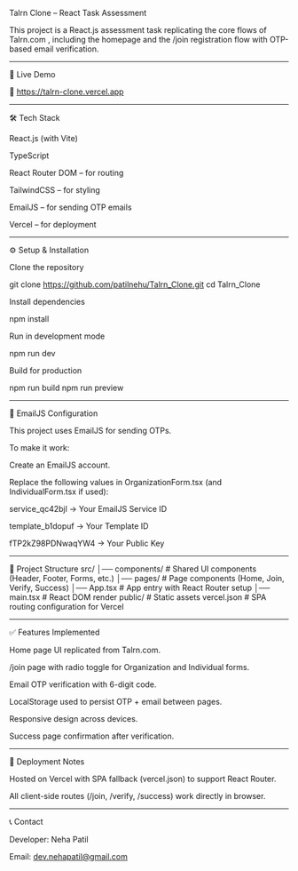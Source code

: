 Talrn Clone – React Task Assessment

This project is a React.js assessment task replicating the core flows of Talrn.com
, including the homepage and the /join registration flow with OTP-based email verification.

<hr/>

🚀 Live Demo

🔗 https://talrn-clone.vercel.app

<hr/>

🛠️ Tech Stack

React.js (with Vite)

TypeScript

React Router DOM – for routing

TailwindCSS – for styling

EmailJS – for sending OTP emails

Vercel – for deployment

<hr/>

⚙️ Setup & Installation

Clone the repository

git clone https://github.com/patilnehu/Talrn_Clone.git
cd Talrn_Clone

Install dependencies

npm install

Run in development mode

npm run dev

Build for production

npm run build
npm run preview

<hr/>

🔑 EmailJS Configuration

This project uses EmailJS for sending OTPs.

To make it work:

Create an EmailJS
account.

Replace the following values in OrganizationForm.tsx (and IndividualForm.tsx if used):

service_qc42bjl → Your EmailJS Service ID

template_b1dopuf → Your Template ID

fTP2kZ98PDNwaqYW4 → Your Public Key

<hr/>

📂 Project Structure
src/
│── components/ # Shared UI components (Header, Footer, Forms, etc.)
│── pages/ # Page components (Home, Join, Verify, Success)
│── App.tsx # App entry with React Router setup
│── main.tsx # React DOM render
public/ # Static assets
vercel.json # SPA routing configuration for Vercel

<hr/>

✅ Features Implemented

Home page UI replicated from Talrn.com.

/join page with radio toggle for Organization and Individual forms.

Email OTP verification with 6-digit code.

LocalStorage used to persist OTP + email between pages.

Responsive design across devices.

Success page confirmation after verification.

<hr/>

📌 Deployment Notes

Hosted on Vercel with SPA fallback (vercel.json) to support React Router.

All client-side routes (/join, /verify, /success) work directly in browser.

<hr/>

📞 Contact

Developer: Neha Patil

Email: dev.nehapatil@gmail.com
